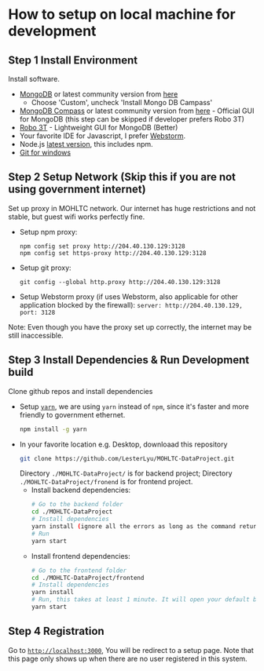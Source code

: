 # How to setup on local machine for development

## Step 1 Install Environment
Install software.
 - [MongoDB](https://fastdl.mongodb.org/win32/mongodb-win32-x86_64-2008plus-ssl-4.0.3-signed.msi) or latest community version from [here](https://www.mongodb.com/download-center/community)
     - Choose 'Custom', uncheck 'Install Mongo DB Campass'
 - [MongoDB Compass](https://downloads.mongodb.com/compass/mongodb-compass-community-1.15.4-win32-x64.exe) or latest community version from [here](https://www.mongodb.com/download-center/compass) - Official GUI for MongoDB (this step can be skipped if developer prefers Robo 3T)
 - [Robo 3T](https://robomongo.org/) - Lightweight GUI for MongoDB (Better)
 - Your favorite IDE for Javascript, I prefer [Webstorm](https://www.jetbrains.com/webstorm/).
 - Node.js [latest version](https://nodejs.org/en/), this includes npm.
 - [Git for windows](https://git-scm.com/)

## Step 2 Setup Network (Skip this if you are not using government internet)
Set up proxy in MOHLTC network. Our internet has huge restrictions and not stable, but guest wifi works perfectly fine.
 - Setup npm proxy:
    ```
    npm config set proxy http://204.40.130.129:3128
    npm config set https-proxy http://204.40.130.129:3128
    ```
 - Setup git proxy:
    ```
    git config --global http.proxy http://204.40.130.129:3128
    ```
 - Setup Webstorm proxy (if uses Webstorm, also applicable for other application blocked by the firewall):
    ```server: http://204.40.130.129, port: 3128```

Note: Even though you have the proxy set up correctly, the internet may be still inaccessible.

## Step 3 Install Dependencies & Run Development build
Clone github repos and install dependencies
 - Setup [`yarn`](https://yarnpkg.com/en/), we are using `yarn` instead of `npm`, since it's faster and more friendly to government ethernet.
   ```bash
   npm install -g yarn
   ```
 - In your favorite location e.g. Desktop, downloaad this repository
   ```bash
   git clone https://github.com/LesterLyu/MOHLTC-DataProject.git
   ```
   Directory `./MOHLTC-DataProject/` is for backend project; Directory `./MOHLTC-DataProject/fronend` is for frontend project.
   - Install backend dependencies:
     ```bash
     # Go to the backend folder
     cd ./MOHLTC-DataProject
     # Install dependencies
     yarn install (ignore all the errors as long as the command returns 'Done in xx s')
     # Run
     yarn start
     ```
   - Install frontend dependencies:
     ```bash
     # Go to the frontend folder
     cd ./MOHLTC-DataProject/frontend
     # Install dependencies
     yarn install
     # Run, this takes at least 1 minute. It will open your default browser and navigate to http://localhost:3003
     yarn start
     ```

## Step 4 Registration
Go to [`http://localhost:3000`](http://localhost:3000), You will be redirect to a setup page. Note that this page only shows up when there are no user registered in this system.
  
